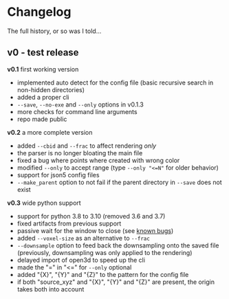 # Changelog

<summary>The full history, or so was I told...</summary>

## v0 - test release

**v0.1** first working version

- implemented auto detect for the config file (basic recursive search in non-hidden directories)
- added a proper cli
- `--save`, `--no-exe` and `--only` options in v0.1.3
- more checks for command line arguments
- repo made public

**v0.2** a more complete version

- added `--cbid` and `--frac` to affect rendering _only_
- the parser is no longer bloating the main file
- fixed a bug where points where created with wrong color
- modified `--only` to accept range (type `--only "<=N"` for older behavior)
- support for json5 config files
- `--make_parent` option to not fail if the parent directory in `--save` does not exist

**v0.3** wide python support

- support for python 3.8 to 3.10 (removed 3.6 and 3.7)
- fixed artifacts from previous support
- passive wait for the window to close (see [known bugs](README.md#-bugs-and-todo))
- added `--voxel-size` as an alternative to `--frac`
- `--downsample` option to feed back the downsampling onto the saved file (previously, downsampling was only applied to the rendering)
- delayed import of open3d to speed up the cli
- made the "=" in "<=" for `--only` optional
- added "{X}", "{Y}" and "{Z}" to the pattern for the config file
- if both "source_xyz" and "{X}", "{Y}" and "{Z}" are present, the origin takes both into account
